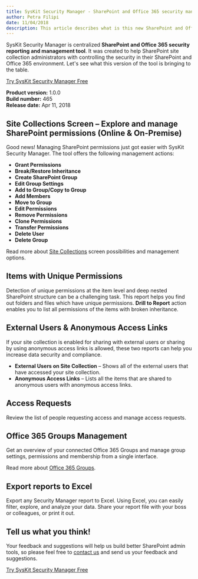 ```yaml
---
title: SysKit Security Manager - SharePoint and Office 365 security management tool
author: Petra Filipi     
date: 11/04/2018 
description: This article describes what is this new SharePoint and Office 365 security reporting and management tool bringing in the first release.
---
```

SysKit Security Manager is centralized __SharePoint and Office 365 security reporting and management tool__. It was created to help SharePoint site collection administrators with controlling the security in their SharePoint and Office 365 environment. Let's see what this version of the tool is bringing to the table.

[Try SysKit Security Manager Free](https://www.syskit.com/products/security-manager/download/)

__Product version:__ 1.0.0  
__Build number:__  465   
__Release date:__ Apr 11, 2018  

## Site Collections Screen – Explore and manage SharePoint permissions (Online & On-Premise)
Good news! Managing SharePoint permissions just got easier with SysKit Security Manager. The tool offers the following management actions:
* __Grant Permissions__
* __Break/Restore Inheritance__
* __Create SharePoint Group__
* __Edit Group Settings__
* __Add to Group/Copy to Group__
* __Add Members__
* __Move to Group__
* __Edit Permissions__
* __Remove Permissions__
* __Clone Permissions__
* __Transfer Permissions__
* __Delete User__
* __Delete Group__

Read more about [Site Collections](#internal/get-to-know-security-manager/site-collections-screen) screen possibilities and management options.

## Items with Unique Permissions 
Detection of unique permissions at the item level and deep nested SharePoint structure can be a challenging task.
This report helps you find out folders and files which have unique permissions. __Drill to Report__ action enables you to list all permissions of the items with broken inheritance. 

## External Users & Anonymous Access Links 
If your site collection is enabled for sharing with external users or sharing by using anonymous access links is allowed, these two reports can help you increase data security and compliance.
* __External Users on Site Collection__ – Shows all of the external users that have accessed your site collection.
* __Anonymous Access Links__ – Lists all the items that are shared to anonymous users with anonymous access links.

## Access Requests
Review the list of people requesting access and manage access requests.

## Office 365 Groups Management
Get an overview of your connected Office 365 Groups and manage group settings, permissions and membership from a single interface.

Read more about [Office 365 Groups](#internal/get-to-know-security-manager/office-365-groups-screen).

## Export reports to Excel
Export any Security Manager report to Excel. Using Excel, you can easily filter, explore, and analyze your data. Share your report file with your boss or colleagues, or print it out. 

## Tell us what you think!
Your feedback and suggestions will help us build better SharePoint admin tools, so please feel free to [contact us](https://www.syskit.com/company/contact-us/) and send us your feedback and suggestions.

[Try SysKit Security Manager Free](https://www.syskit.com/products/security-manager/download/)
